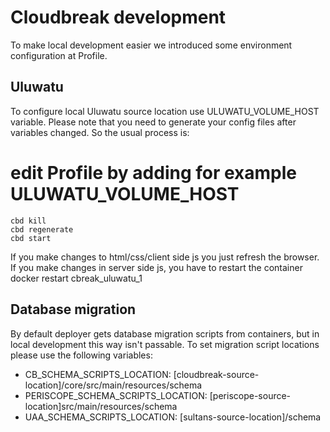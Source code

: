 # Cloudbreak development

To make local development easier we introduced some environment configuration at Profile.

## Uluwatu

To configure local Uluwatu source location use ULUWATU_VOLUME_HOST variable. Please note that you need to generate your config files after variables changed. So the usual process is:
# edit Profile by adding for example ULUWATU_VOLUME_HOST
```
cbd kill
cbd regenerate
cbd start
```
If you make changes to html/css/client side js you just refresh the browser.
If you make changes in server side js, you have to restart the container
docker restart cbreak_uluwatu_1


## Database migration

By default deployer gets database migration scripts from containers, but in local development this way isn't passable. To set migration script locations please use the following variables:

- CB_SCHEMA_SCRIPTS_LOCATION: [cloudbreak-source-location]/core/src/main/resources/schema
- PERISCOPE_SCHEMA_SCRIPTS_LOCATION: [periscope-source-location]src/main/resources/schema
- UAA_SCHEMA_SCRIPTS_LOCATION: [sultans-source-location]/schema
